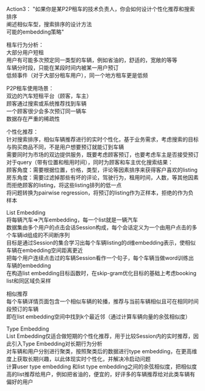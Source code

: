 Action3：	"如果你是某P2P租车的技术负责人，你会如何设计个性化推荐和搜索排序    
            阐述相似车型，搜索排序的设计方法    
            可能的embedding策略"    

租车行为分析：    
大部分用户短租    
用户有可能多次预定同一类型的车辆，例如省油的，舒适的，宽敞的等等    
车辆分时段，只能在某段时间内被某一用户预订      
低频事件（对于大部分租车用户），同一个地方租车更是低频    
    
P2P租车使用场景：    
双边的汽车短租平台（顾客，车主）    
顾客通过搜索或系统推荐找到车辆    
一个顾客很少会多次预订同一辆车    
数据存在严重的稀疏性    
    
个性化推荐：    
针对搜索排序，相似车辆推荐进行的实时个性化，基于业务需求，考虑搜索的目标    
与购买商品不同，不是用户想要预订就能订到车辆    
需要同时为市场的双边提供服务，既要考虑顾客预订，也要考虑车主是否接受预订    
对于query（带有位置和租用时间），同时为顾客和车主优化搜索结果：    
顾客角度：需要根据位置，价格，类型，评论等因素排序来获得客户喜欢的listing    
房东角度：需要过滤掉那些有坏的评论，驾驶行为，租用时间，人数，等其他因素而拒绝顾客的listing，将这些listing排列的低一点    
将问题转换为pairwise regression，将预订的listing作为正样本，拒绝的作为负样本    
    
List Embedding    
将每辆汽车=>汽车embedding，每一个list就是一辆汽车    
数据集由多个用户的点击会话Session构成，每个会话定义为一个由用户点击的多个车辆id组成的不间断序列    
目标是通过Session的集合学习出每个车辆listing的d维embedding表示，使相似车辆在embedding空间距离更近    
把每个用户连续点击过的车辆Session看作一个句子，每个车辆当做word训练出车辆的embedding    
在构造list embedding目标函数时，在skip-gram优化目标的基础上考虑booking list和同区域负采样   
    
相似推荐    
每个车辆详情页面包含一个相似车辆的轮播，推荐与当前车辆相似且可在相同时间段预订的车辆    
即在list embedding空间中找到k个最近邻（通过计算车辆向量的余弦相似度）    
    
Type Embedding    
List Embedding仅适合做短期的个性化推荐，用于比较Session内的实时推荐，因此引入Type Embedding对长期行为分析   
对车辆和用户分别进行聚类，按照聚类后的数据进行type embedding，在更高维度上获取长期兴趣，以此体现实时个性化，并解决冷启动问题    
计算user type embedding 和list type embedding之间的余弦相似度，把相似度高的list推荐给用户，例如把省油的，便宜的，好评多的车辆推荐给对此类车辆有偏好的用户    
